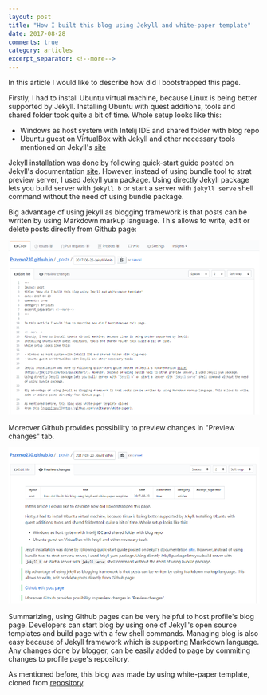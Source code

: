 ```yaml
---
layout: post
title: "How I built this blog using Jekyll and white-paper template"
date: 2017-08-28
comments: true
category: articles
excerpt_separator: <!--more-->
---
```


In this article I would like to describe how did I bootstrapped this page.

<!--more-->
Firstly, I had to install Ubuntu virtual machine, because Linux is being better supported by Jekyll.
Installing Ubuntu with quest additions, tools and shared folder took quite a bit of time.
Whole setup looks like this:

- Windows as host system with Intelij IDE and shared folder with blog repo
- Ubuntu guest on VirtualBox with Jekyll and other necessary tools mentioned on Jekyll's [site](https://jekyllrb.com/docs/installation/)

Jekyll installation was done by following quick-start guide posted on Jekyll's documentation [site](https://jekyllrb.com/docs/quickstart/). However, instead of using bundle tool to strat preview server, I used Jekyll yum package.
Using directly Jekyll package lets you build server with `jekyll b` or start a server with `jekyll serve` shell command without the need of using bundle package.

Big advantage of using jekyll as blogging framework is that posts can be wrriten by using Markdown markup language. This allows to write, edit or delete posts directly from Github page:


![Github edit post page](../assets/githubEdit.PNG "Github post editing page")


Moreover Github provides possibility to preview changes in "Preview changes" tab.


![Github preview changes](../assets/previewChanges.PNG "Github preview changes")


Summarizing, using Github pages can be very helpful to host profile's blog page. Developers can start blog by using one of Jekyll's  open source templates and build page with a few shell commands. Managing blog is also easy because of Jekyll framework which is supporting Markdown language. Any changes done by blogger, can be easily added to page by commiting changes to profile page's repository. 


As mentioned before, this blog was made by using white-paper template, cloned
from [repository](https://github.com/vinitkumar/white-paper).
